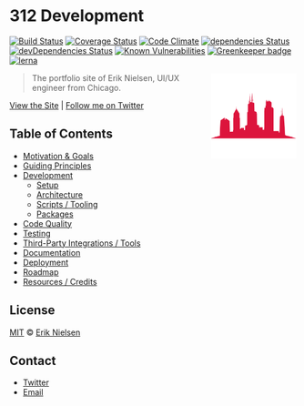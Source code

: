 # 312 Development

[![Build Status](https://travis-ci.org/nielse63/312-Development.svg?branch&#x3D;master)](https://travis-ci.org/nielse63/312-Development)
[![Coverage Status](https://coveralls.io/repos/github/nielse63/312-Development/badge.svg?branch&#x3D;master)](https://coveralls.io/github/nielse63/312-Development?branch&#x3D;master)
[![Code Climate](https://codeclimate.com/github/nielse63/312-Development/badges/gpa.svg)](https://codeclimate.com/github/nielse63/312-Development)
[![dependencies Status](https://david-dm.org/nielse63/312-Development/status.svg)](https://david-dm.org/nielse63/312-Development)
[![devDependencies Status](https://david-dm.org/nielse63/312-Development/dev-status.svg)](https://david-dm.org/nielse63/312-Development?type&#x3D;dev)
[![Known Vulnerabilities](https://snyk.io/test/github/nielse63/312-development/badge.svg)](https://snyk.io/test/github/nielse63/312-development) [![Greenkeeper badge](https://badges.greenkeeper.io/nielse63/312-Development.svg)](https://greenkeeper.io/)
[![lerna](https://img.shields.io/badge/maintained%20with-lerna-cc00ff.svg)](https://lernajs.io/)

<img src="logo.png" height="150" align="right">

> The portfolio site of Erik Nielsen, UI/UX engineer from Chicago.

[View the Site](https://312development.com/) | [Follow me on Twitter](https://twitter.com/erikkylenielsen/)

## Table of Contents

- [Motivation & Goals](docs/motivation-and-goals.md)
- [Guiding Principles](docs/guiding-principles.md)
- [Development](docs/development/README.md)
  - [Setup](docs/development/setup.md)
  - [Architecture](docs/development/architecture.md)
  - [Scripts / Tooling](docs/development/scripts-tooling.md)
  - [Packages](docs/development/packages.md)
- [Code Quality](docs/code-quality.md)
- [Testing](docs/testing.md)
- [Third-Party Integrations / Tools](docs/third-party-integrations.md)
- [Documentation](docs/documentation.md)
- [Deployment](docs/deployment.md)
- [Roadmap](docs/roadmap.md)
- [Resources / Credits](docs/resources-credits.md)

## License

[MIT](LICENSE) © [Erik Nielsen](https://312development.com)

## Contact

- [Twitter](https://twitter.com/erikkylenielsen)
- [Email](mailto:erik@312development.com)
